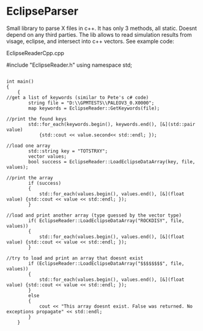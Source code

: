 # EclipseParser
Small library to parse X files in c++. It has only 3 methods, all static. Doesnt depend on any third parties.
The lib allows to read simulation results from visage, eclipse, and intersect into c++ vectors. See example code:

EclipseReaderCpp.cpp

 #include "EclipseReader.h"
using namespace std;
 
<pre>
<code>
int main()
{
	{
//get a list of keywords (similar to Pete's c# code) 
		string file = "D:\\GPMTESTS\\PALEOV3_0.X0000";
		map<string, KeywordDescription> keywords = EclipseReader::GetKeywords(file);

//print the found keys 
		std::for_each(keywords.begin(), keywords.end(), [&](std::pair<string, KeywordDescription> value) 
			{std::cout << value.second<< std::endl; });

//load one array 
		std::string key = "TOTSTRXY";
		vector<float> values;
		bool success = EclipseReader::LoadEclipseDataArray<float>(key, file, values);

//print the array 
		if (success)
		{
			std::for_each(values.begin(), values.end(), [&](float value) {std::cout << value << std::endl; });
		}

//load and print another array (type guessed by the vector type)
		if( EclipseReader::LoadEclipseDataArray("ROCKDISY", file, values))
		{
			std::for_each(values.begin(), values.end(), [&](float value) {std::cout << value << std::endl; });
		}

//try to load and print an array that doesnt exist  
		if (EclipseReader::LoadEclipseDataArray("$$$$$$$$", file, values))
		{
			std::for_each(values.begin(), values.end(), [&](float value) {std::cout << value << std::endl; });
		}
		else 
		{
			cout << "This array doesnt exist. False was returned. No exceptions propagate" << std::endl;
		}
	}

</code>
</pre>
